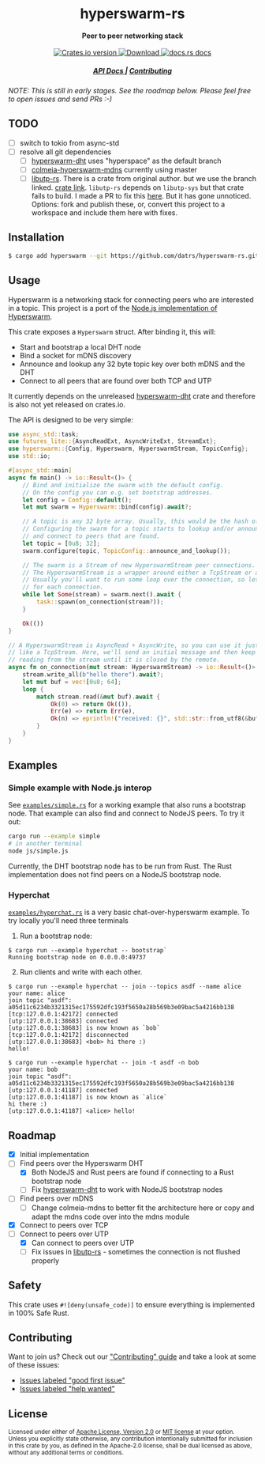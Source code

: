 <h1 align="center">hyperswarm-rs</h1>
<div align="center">
  <strong>
    Peer to peer networking stack
  </strong>
</div>

<br />

<div align="center">
  <!-- Crates version -->
  <a href="https://crates.io/crates/hyperswarm">
    <img src="https://img.shields.io/crates/v/hyperswarm.svg?style=flat-square"
    alt="Crates.io version" />
  </a>
  <!-- Downloads -->
  <a href="https://crates.io/crates/hyperswarm">
    <img src="https://img.shields.io/crates/d/hyperswarm.svg?style=flat-square"
      alt="Download" />
  </a>
  <!-- docs.rs docs -->
  <a href="https://docs.rs/hyperswarm">
    <img src="https://img.shields.io/badge/docs-latest-blue.svg?style=flat-square"
      alt="docs.rs docs" />
  </a>
</div>

<div align="center">
  <h5>
    <a href="https://docs.rs/hyperswarm">
      API Docs
    </a>
    <span> | </span>
    <a href="https://github.com/Frando/hyperswarm/blob/master.github/CONTRIBUTING.md">
      Contributing
    </a>
  </h5>
</div>

*NOTE: This is still in early stages. See the roadmap below. Please feel free to open issues and send PRs :-)*

## TODO

- [ ] switch to tokio from async-std
- [ ] resolve all git dependencies
  - [ ] [hyperswarm-dht](https://github.com/datrs/hyperswarm-dht/tree/hyperspace) uses "hyperspace" as the default branch
  - [ ] [colmeia-hyperswarm-mdns](https://github.com/bltavares/colmeia) currently using master
  - [ ] [libutp-rs](https://github.com/Frando/libutp-rs/tree/feat/clone2). There is a crate from original author. but we use the branch linked. [crate link](https://crates.io/crates/libutp-rs). `libutp-rs` depends on `libutp-sys` but that crate fails to build. I made a PR to fix this [here](https://github.com/johsunds/libutp-sys/pull/1). But it has gone unnoticed. Options: fork and publish these, or, convert this project to a workspace and include them here with fixes.

## Installation
```sh
$ cargo add hyperswarm --git https://github.com/datrs/hyperswarm-rs.git
```

## Usage

Hyperswarm is a networking stack for connecting peers who are interested in a topic. This project is a port of the [Node.js implementation of Hyperswarm](https://github.com/hyperswarm/hyperswarm).

This crate exposes a `Hyperswarm` struct. After binding it, this will:

- Start and bootstrap a local DHT node
- Bind a socket for mDNS discovery
- Announce and lookup any 32 byte topic key over both mDNS and the DHT
- Connect to all peers that are found over both TCP and UTP

It currently depends on the unreleased [hyperswarm-dht](https://github.com/datrs/hyperswarm-dht) crate and therefore is also not yet released on crates.io.

The API is designed to be very simple:

```rust
use async_std::task;
use futures_lite::{AsyncReadExt, AsyncWriteExt, StreamExt};
use hyperswarm::{Config, Hyperswarm, HyperswarmStream, TopicConfig};
use std::io;

#[async_std::main]
async fn main() -> io::Result<()> {
    // Bind and initialize the swarm with the default config.
    // On the config you can e.g. set bootstrap addresses.
    let config = Config::default();
    let mut swarm = Hyperswarm::bind(config).await?;

    // A topic is any 32 byte array. Usually, this would be the hash of some identifier.
    // Configuring the swarm for a topic starts to lookup and/or announce this topic
    // and connect to peers that are found.
    let topic = [0u8; 32];
    swarm.configure(topic, TopicConfig::announce_and_lookup());

    // The swarm is a Stream of new HyperswarmStream peer connections.
    // The HyperswarmStream is a wrapper around either a TcpStream or a UtpSocket.
    // Usually you'll want to run some loop over the connection, so let's spawn a task
    // for each connection.
    while let Some(stream) = swarm.next().await {
        task::spawn(on_connection(stream?));
    }

    Ok(())
}

// A HyperswarmStream is AsyncRead + AsyncWrite, so you can use it just
// like a TcpStream. Here, we'll send an initial message and then keep
// reading from the stream until it is closed by the remote.
async fn on_connection(mut stream: HyperswarmStream) -> io::Result<()> {
    stream.write_all(b"hello there").await?;
    let mut buf = vec![0u8; 64];
    loop {
        match stream.read(&mut buf).await {
            Ok(0) => return Ok(()),
            Err(e) => return Err(e),
            Ok(n) => eprintln!("received: {}", std::str::from_utf8(&buf[..n]).unwrap()),
        }
    }
}
```

## Examples

### Simple example with Node.js interop

See [`examples/simple.rs`](examples/simple.rs) for a working example that also runs a bootstrap node. That example can also find and connect to NodeJS peers. To try it out:

```sh
cargo run --example simple
# in another terminal
node js/simple.js
```

Currently, the DHT bootstrap node has to be run from Rust. The Rust implementation does not find peers on a NodeJS bootstrap node. 

### Hyperchat

[`examples/hyperchat.rs`](examples/hyperchat.rs) is a very basic chat-over-hyperswarm example. To try locally you'll need three terminals
1) Run a bootstrap node: 
```
$ cargo run --example hyperchat -- bootstrap`
Running bootstrap node on 0.0.0.0:49737
```
2) Run clients and write with each other.
```
$ cargo run --example hyperchat -- join --topics asdf --name alice
your name: alice
join topic "asdf": a05d11c6234b3321315ec175592dfc193f5650a28b569b3e09bac5a4216bb138
[tcp:127.0.0.1:42172] connected
[utp:127.0.0.1:38683] connected
[utp:127.0.0.1:38683] is now known as `bob`
[tcp:127.0.0.1:42172] disconnected
[utp:127.0.0.1:38683] <bob> hi there :)
hello!
```

```
$ cargo run --example hyperchat -- join -t asdf -n bob
your name: bob
join topic "asdf": a05d11c6234b3321315ec175592dfc193f5650a28b569b3e09bac5a4216bb138
[utp:127.0.0.1:41187] connected
[utp:127.0.0.1:41187] is now known as `alice`
hi there :)
[utp:127.0.0.1:41187] <alice> hello!
```

## Roadmap

- [x] Initial implementation
- [ ] Find peers over the Hyperswarm DHT
    - [x] Both NodeJS and Rust peers are found if connecting to a Rust bootstrap node
    - [ ] Fix [hyperswarm-dht](https://github.com/datrs/hyperswarm-dht) to work with NodeJS bootstrap nodes
- [ ] Find peers over mDNS
    - [ ] Change colmeia-mdns to better fit the architecture here or copy and adapt the mdns code over into the mdns module
- [x] Connect to peers over TCP
- [ ] Connect to peers over UTP
    - [x] Can connect to peers over UTP
    - [ ] Fix issues in [libutp-rs](https://github.com/johsunds/libutp-rs) - sometimes the connection is not flushed properly

## Safety
This crate uses ``#![deny(unsafe_code)]`` to ensure everything is implemented in
100% Safe Rust.

## Contributing
Want to join us? Check out our ["Contributing" guide][contributing] and take a
look at some of these issues:

- [Issues labeled "good first issue"][good-first-issue]
- [Issues labeled "help wanted"][help-wanted]

[contributing]: https://github.com/Frando/hyperswarm/blob/master.github/CONTRIBUTING.md
[good-first-issue]: https://github.com/Frando/hyperswarm/labels/good%20first%20issue
[help-wanted]: https://github.com/Frando/hyperswarm/labels/help%20wanted

## License

<sup>
Licensed under either of <a href="LICENSE-APACHE">Apache License, Version
2.0</a> or <a href="LICENSE-MIT">MIT license</a> at your option.
</sup>

<br/>

<sub>
Unless you explicitly state otherwise, any contribution intentionally submitted
for inclusion in this crate by you, as defined in the Apache-2.0 license, shall
be dual licensed as above, without any additional terms or conditions.
</sub>
